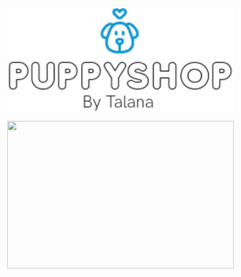<p align="center">
  <img width="460" src="https://github.com/oceangravity/talana-pre/blob/master/src/assets/logo.png">
</p>
<p align="center">
  <img width="460" height="300" src="http://www.fillmurray.com/460/300">
</p>
